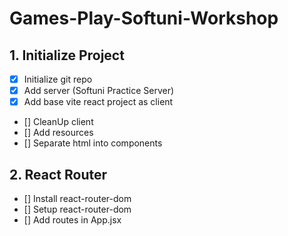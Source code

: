 # Games-Play-Softuni-Workshop

## 1. Initialize Project
- [x] Initialize git repo
- [x] Add server (Softuni Practice Server)
- [x] Add base vite react project as client
- [] CleanUp client
- [] Add resources
- [] Separate html into components

 ## 2. React Router
- [] Install react-router-dom
- [] Setup react-router-dom
- [] Add routes in App.jsx
